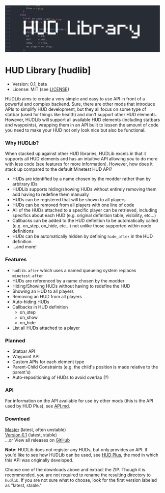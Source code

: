 ![Screenshot](.gh-screenshot.png)

HUD Library [hudlib]
====================

* Version: 0.1, beta
* License: MIT (see [LICENSE](https://github.com/octacian/hudlib/blob/master/LICENSE))

HUDLib aims to create a very simple and easy to use API in front of a powerful and complex backend. Sure, there are other mods that introduce APIs to simplify HUD development, but they all focus on some type of statbar (used for things like health) and don't support other HUD elements. However, HUDLib will support all available HUD elements (including statbars and waypoints), wrapping them in an API built to lessen the amount of code you need to make your HUD not only look nice but also be functional.

### Why HUDLib?
When stacked up against other HUD libraries, HUDLib excels in that it supports all HUD elements and has an intuitive API allowing you to do more with less code (see features for more information). However, how does it stack up compared to the default Minetest HUD API?

- HUDs are identified by a name chosen by the modder rather than by arbitrary IDs
- HUDLib supports hiding/showing HUDs without entirely removing them add having to redefine them manually
- HUDs can be registered that will be shown to all players
- HUDs can be removed from all players with one line of code
- All of the HUDs attached to a specific player can be retrieved, including specifics about each HUD (e.g. original definition table, visibility, etc...)
- Callbacks can be added to the HUD definition to be automatically called (e.g. on_step, on_hide, etc...) not unlike those supported within node definitions
- HUDs can be automatically hidden by defining `hide_after` in the HUD definition
- ...and more!

### Features
- `hudlib.after` which uses a named queueing system replaces `minetest.after`
- HUDs are referenced by a name chosen by the modder
- Hiding/Showing HUDs without having to redefine the HUD
- Showing an HUD to all players
- Removing an HUD from all players
- Auto-hiding HUDs
- Callbacks in HUD definition
  - on_step
  - on_show
  - on_hide
- List all HUDs attached to a player

### Planned
- Statbar API
- Waypoint API
- Custom APIs for each element type
- Parent-Child Constraints (e.g. the child's position is made relative to the parent's)
- Auto-repositioning of HUDs to avoid overlap (?)

### API
For information on the API available for use by other mods (this is the API used by HUD Plus), see [API.md](https://github.com/octacian/hudlib/blob/master/API.md).

### Download
[Master](https://github.com/octacian/hudlib/archive/master.zip) (latest, often unstable)<br>
[Version 0.1](https://github.com/octacian/hudlib/archive/v0.1.zip) (latest, stable)<br>
...or View all releases on [GitHub](https://github.com/octacian/hudlib/releases)

__Note:__ HUDLib does not register any HUDs, but only provides an API. If you'd like to see how HUDLib can be used, see [HUD Plus](https://forum.minetest.net/viewtopic.php?f=9&t=16864), the mod in which this API was originally developed.

Choose one of the downloads above and extract the ZIP. Though it is recommended, you are not required to rename the resulting directory to `hudlib`. If you are not sure what to choose, look for the first version labeled as "latest, stable."
